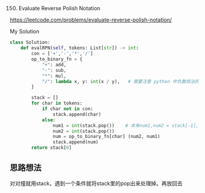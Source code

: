 ## 
150. Evaluate Reverse Polish Notation

https://leetcode.com/problems/evaluate-reverse-polish-notation/

My Solution

```python
class Solution:
    def evalRPN(self, tokens: List[str]) -> int:
        con = ['+','-','*','/']
        op_to_binary_fn = {
            "+": add,
            "-": sub,
            "*": mul,
            "/": lambda x, y: int(x / y),   # 需要注意 python 中负数除法的表现与题目不一致
        }

        stack = []
        for char in tokens:
            if char not in con:
                stack.append(char)
            else:
                num1 = int(stack.pop())    # 本来num1,num2 = stack[-1], stack[-2], 为什么不行??
                num2 = int(stack.pop())
                num = op_to_binary_fn[char] (num2, num1)
                stack.append(num)
        return stack[0]
```

## 思路想法
对对撞就用stack，遇到一个条件就将stack里的pop出来处理掉。再放回去

